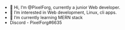- 👋 Hi, I’m @PixelForg, currently a junior Web developer.
- 👀 I’m interested in Web development, Linux, cli apps.
- 🌱 I’m currently learning MERN stack
- Discord - PixelForg#6635

<!---
PixelFog/PixelFog is a ✨ special ✨ repository because its `README.md` (this file) appears on your GitHub profile.
You can click the Preview link to take a look at your changes.
--->
